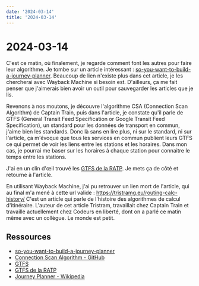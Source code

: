 ```yaml
---
date: '2024-03-14'
title: '2024-03-14'
---
```


# 2024-03-14

C'est ce matin, où finalement, je regarde comment font les autres pour faire leur algorithme.
Je tombe sur un article
intéressant : [so-you-want-to-build-a-journey-planner](https://medium.com/@assertis/so-you-want-to-build-a-journey-planner-f99bfa8d069d).
Beaucoup de lien n'existe plus dans cet article, je les chercherai avec Wayback Machine si besoin est.
D'ailleurs, ça me fait penser que j'aimerais bien avoir un outil pour sauvegarder les articles que je lis.

Revenons à nos moutons, je découvre l'algorithme CSA (Connection Scan Algorithm) de Captain Train, puis dans l'article,
je constate qu'il parle de GTFS (General Transit Feed Specification or Google Transit Feed Specification),
un standard pour les données de transport en commun, j'aime bien les standards.
Donc là sans en lire plus, ni sur le standard, ni sur l'article, ça m'évoque que tous les services en commun publient
leurs GTFS ce qui permet de voir les liens entre les stations et les horaires.
Dans mon cas, je pourrai me baser sur les horaires à chaque station pour connaitre le temps entre les stations.

J'ai en un clin d'œil trouvé
les [GTFS de la RATP](https://prim.iledefrance-mobilites.fr/en/jeux-de-donnees/offre-horaires-tc-gtfs-idfm).
Je mets ça de côté et retourne à l'article.

En utilisant Wayback Machine, j'ai pu retrouver un lien mort de l'article, qui au final m'a mené à cette url
valide : https://tristramg.eu/routing-calc-history/
C'est un article qui parle de l'histoire des algorithmes de calcul d'itinéraire. L'auteur de cet article Tristram,
travaillait chez Captain Train et travaille actuellement chez Codeurs en liberté, dont on a parlé ce matin même avec un
collègue.
Le monde est petit.

## Ressources

- [so-you-want-to-build-a-journey-planner](https://medium.com/@assertis/so-you-want-to-build-a-journey-planner-f99bfa8d069d)
- [Connection Scan Algorithm - GitHub](https://github.com/trainline-eu/csa-challenge)
- [GTFS](https://gtfs.org)
- [GTFS de la RATP](https://prim.iledefrance-mobilites.fr/en/jeux-de-donnees/offre-horaires-tc-gtfs-idfm)
- [Journey Planner - Wikipedia](https://en.wikipedia.org/wiki/Journey_planner)
